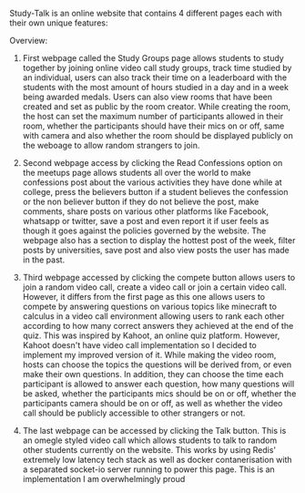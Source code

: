 Study-Talk is an online website that contains 4 different pages each with their own unique features:

Overview:

1. First webpage called the Study Groups page allows students to study together by joining online video call study groups, track time studied by
an individual, users can also track their time on a leaderboard with the students with the most amount of hours studied in a day and in a
week being awarded medals. Users can also view rooms that have been created and set as public by the
room creator. While creating the room, the host can set the maximum number of participants allowed in
their room, whether the participants should have their mics on or off, same with  camera and also
whether the room should be displayed publicly on the weboage to allow random strangers to join.

2.  Second webpage access by clicking the Read Confessions option on the meetups page allows students all
over the world to make confessions post about the various activities they have done while at college,
press the believers button if a student believes the confession or the non believer button if they do not
believe the post, make comments, share posts on various other platforms like Facebook, whatsapp or
twitter, save a post and even report it if user feels as though it goes against the policies governed
by the website. The webpage also has a section to display the hottest post of the week, filter posts
by universities, save post and also view posts the user has made in the past.

3. Third webpage accessed by clicking the compete button allows users to join a random video call,
   create a video call or join a certain video call. However, it differs from the first page as this
   one allows users to compete by answering questions on various topics like minecraft to calculus in
   a video call environment allowing users to rank each other according to how many correct answers
   they achieved at the end of the quiz. This was inspired by Kahoot, an online quiz platform. However,
   Kahoot doesn't have video call implementation so I decided to implement my improved version of it.
   While making the video room, hosts can choose the topics the questions will be derived from, or
   even make their own questions. In addition, they can choose the time each participant is allowed to
   answer each question, how many questions will be asked, whether the participants mics should be on
   or off, whether the participants camera should be on or off, as well as whether the video call
   should be publicly accessible to other strangers or not.
   
4. The last webpage can be accessed by clicking the Talk button. This is an omegle styled video call which
   allows students to talk to random other students currently on the website. This works by using Redis'
   extremely low latency tech stack as well as docker contanerisation with a separated socket-io server running
   to power this page. This is an implementation I am overwhelmingly proud 
